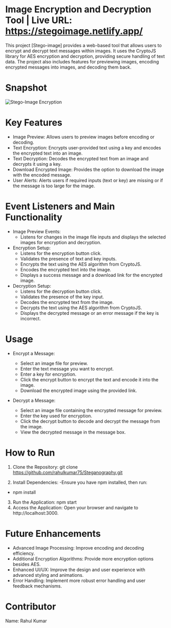 # Image Encryption and Decryption Tool | Live URL: https://stegoimage.netlify.app/
This project [Stego-image] provides a web-based tool that allows users to encrypt and decrypt text messages within images. It uses the CryptoJS library for AES encryption and decryption, providing secure handling of text data. The project also includes features for previewing images, encoding encrypted messages into images, and decoding them back.

# Snapshot
![Stego-Image Encryption](https://github.com/rahulkumar75/Steganography/assets/95310768/839d5837-72a1-4cee-ae08-32154536b8fd)

# Key Features
* Image Preview: Allows users to preview images before encoding or decoding.
* Text Encryption: Encrypts user-provided text using a key and encodes the encrypted text into an image.
* Text Decryption: Decodes the encrypted text from an image and decrypts it using a key.
* Download Encrypted Image: Provides the option to download the image with the encoded message.
* User Alerts: Alerts users if required inputs (text or key) are missing or if the message is too large for the image.

# Event Listeners and Main Functionality
* Image Preview Events:
  - Listens for changes in the image file inputs and displays the selected images for encryption and decryption.
* Encryption Setup:
  - Listens for the encryption button click.
  - Validates the presence of text and key inputs.
  - Encrypts the text using the AES algorithm from CryptoJS.
  - Encodes the encrypted text into the image.
  - Displays a success message and a download link for the encrypted image.
* Decryption Setup:
  - Listens for the decryption button click.
  - Validates the presence of the key input.
  - Decodes the encrypted text from the image.
  - Decrypts the text using the AES algorithm from CryptoJS.
  - Displays the decrypted message or an error message if the key is incorrect.
    
# Usage
* Encrypt a Message:
  - Select an image file for preview.
  - Enter the text message you want to encrypt.
  - Enter a key for encryption.
  - Click the encrypt button to encrypt the text and encode it into the image.
  - Download the encrypted image using the provided link.
    
* Decrypt a Message:

  - Select an image file containing the encrypted message for preview.
  - Enter the key used for encryption.
  - Click the decrypt button to decode and decrypt the message from the image.
  - View the decrypted message in the message box.

# How to Run
1. Clone the Repository:
git clone https://github.com/rahulkumar75/Steganography.git

2. Install Dependencies:
  -Ensure you have npm installed, then run:
  - npm install
    
3. Run the Application:
npm start
4. Access the Application:
Open your browser and navigate to http://localhost:3000.

# Future Enhancements
* Advanced Image Processing: Improve encoding and decoding efficiency.
* Additional Encryption Algorithms: Provide more encryption options besides AES.
* Enhanced UI/UX: Improve the design and user experience with advanced styling and animations.
* Error Handling: Implement more robust error handling and user feedback mechanisms.

# Contributor
Name: Rahul Kumar


